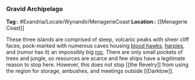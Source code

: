 ### Gravid Archipelago
**Tag**:: #Exandria/Locale/Wynandir/MenagerieCoast
**Location**:: [[Menagerie Coast]]

These three islands are comprised of steep, volcanic peaks with sheer cliff faces, pock-marked with numerous caves housing [blood hawks](https://www.dndbeyond.com/monsters/blood-hawk), [harpies](https://www.dndbeyond.com/monsters/harpy), and (rumor has it) an impossibly big [roc](https://www.dndbeyond.com/monsters/roc). There are only small pockets of trees and jungle, so resources are scarce and few ships have a legitimate reason to stop here. However, this does not stop [[the Revelry]] from using the region for storage, ambushes, and meetings outside [[Darktow]].